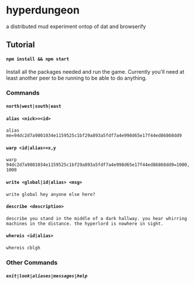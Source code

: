 # hyperdungeon
a distributed mud experiment ontop of dat and browserify


## Tutorial
#### `npm install && npm start`
Install all the packages needed and run the game. Currently you'll need at least another peer to be running to be able to do anything.

### Commands
#### `north|west|south|east`
####  `alias <nick>=<id>`
`alias me=94dc2d7a9801034e1159525c1bf29a893a5fdf7a4e998d65e17f44ed86868dd9`
#### `warp <id|alias>=x,y`
`warp 94dc2d7a9801034e1159525c1bf29a893a5fdf7a4e998d65e17f44ed86868dd9=1000,1000`
#### `write <global|id|alias> <msg>`
`write global hey anyone else here?`
#### `describe <description>`
```
describe you stand in the middle of a dark hallway. you hear whirring machines in the distance. the hyperlord is nowhere in sight.
```
#### `whereis <id|alias>`
`whereis cblgh`

### Other Commands
##### `exit|look|aliases|messages|help`
